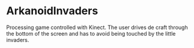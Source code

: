 ArkanoidInvaders
================

Processing game controlled with Kinect. The user drives de craft through the bottom of the screen and has to avoid being touched by the little invaders. 
